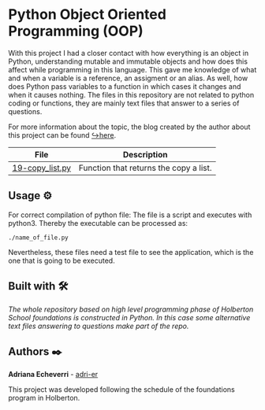 # Python Object Oriented Programming (OOP)

With this project I had a closer contact with how everything is an object in Python, understanding mutable and immutable objects and how does this affect while programming in this language. This gave me knowledge of what and when a variable is a reference, an assigment or an alias. As well, how does Python pass variables to a function in which cases it changes and when it causes nothing. The files in this repository are not related to python coding or functions, they are mainly text files that answer to a series of questions.  

For more information about the topic, the blog created by the author about this project can be found [↪️here](https://2903.medium.com/python3-mutable-immutable-everything-is-object-c64395a26da0).

| File      | Description |
| ----------- | ----------- |
| [19-copy_list.py](https://github.com/adri-er/holbertonschool-higher_level_programming/blob/main/0x09-python-everything_is_object/19-copy_list.py) | Function that returns the copy a list. |

## Usage ⚙️

For correct compilation of python file:
The file is a script and executes with python3. Thereby the executable can be processed as:

```
./name_of_file.py
```
Nevertheless, these files need a test file to see the application, which is the one that is going to be executed.


## Built with 🛠️

_The whole repository based on high level programming phase of Holberton School foundations is constructed in Python. In this case some alternative text files answering to questions make part of the repo._

## Authors ✒️

**Adriana Echeverri** - [adri-er](https://github.com/adri-er)


This project was developed following the schedule of the foundations program in Holberton.
